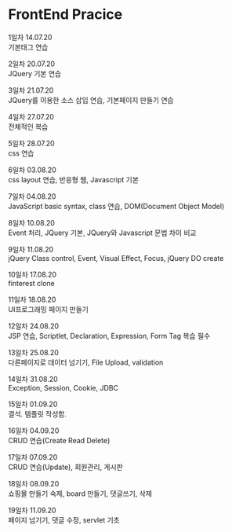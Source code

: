 # FrontEnd Pracice  

1일차 14.07.20  
기본태그 연습  

2일차 20.07.20    
JQuery 기본 연습  

3일차 21.07.20  
JQuery를 이용한 소스 삽입 연습, 기본페이지 만들기 연습  

4일차 27.07.20  
전체적인 복습  

5일차 28.07.20  
css 연습  

6일차 03.08.20  
css layout 연습, 반응형 웹, Javascript 기본  

7일차 04.08.20  
JavaScript basic syntax, class 연습, DOM(Document Object Model)  

8일차 10.08.20  
Event 처리, JQuery 기본, JQuery와 Javascript 문법 차이 비교  

9일차 11.08.20  
jQuery Class control, Event, Visual Effect, Focus, jQuery DO create  

10일차 17.08.20  
finterest clone  

11일차 18.08.20  
UI프로그래밍 페이지 만들기  

12일차 24.08.20  
JSP 연습, Scriptlet, Declaration, Expression, Form Tag 복습 필수  

13일차 25.08.20  
다른페이지로 데이터 넘기기, File Upload, validation  

14일차 31.08.20  
Exception, Session, Cookie, JDBC  

15일차 01.09.20  
결석. 템플릿 작성함.  

16일차 04.09.20  
CRUD 연습(Create Read Delete)  

17일차 07.09.20  
CRUD 연습(Update), 회원관리, 게시판    

18일차 08.09.20  
쇼핑몰 만들기 숙제, board 만들기, 댓글쓰기, 삭제    

19일차 11.09.20  
페이지 넘기기, 댓글 수정, servlet 기초    